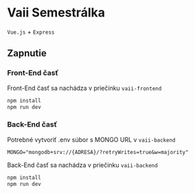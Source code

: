 # **Vaii Semestrálka**

`Vue.js` + `Express`

## **Zapnutie**

### **Front-End časť**

Front-End časť sa nachádza v priečinku `vaii-frontend`
```bash
npm install
npm run dev
```

### **Back-End časť**

Potrebné vytvoriť .env súbor s MONGO URL v `vaii-backend`
```env
MONGO="mongodb+srv://{ADRESA}/?retryWrites=true&w=majority"
```

Back-End časť sa nachádza v priečinku `vaii-backend`
```bash
npm install
npm run dev
```

